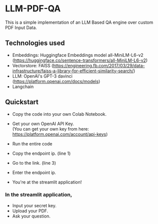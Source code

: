 # LLM-PDF-QA
This is a simple implementation of an LLM Based QA engine over custom PDF Input Data.

## Technologies used
* Embeddings: Huggingface Embeddings model all-MiniLM-L6-v2 (https://huggingface.co/sentence-transformers/all-MiniLM-L6-v2)
* Vectorstore: FAISS (https://engineering.fb.com/2017/03/29/data-infrastructure/faiss-a-library-for-efficient-similarity-search/)
* LLM: OpenAI's GPT-3 davinci (https://platform.openai.com/docs/models)
* Langchain

## Quickstart
* Copy the code into your own Colab Notebook.
* Get your own OpenAI API Key.\
(You can get your  own key from here: https://platform.openai.com/account/api-keys)

* Run the entire code

* Copy the endpoint ip. (line 1)
* Go to the link. (line 3)
* Enter the endpoint ip.
* You're at the streamlit application!

### In the streamlit application,
* Input your secret key.
* Upload your PDF.
* Ask your question.

